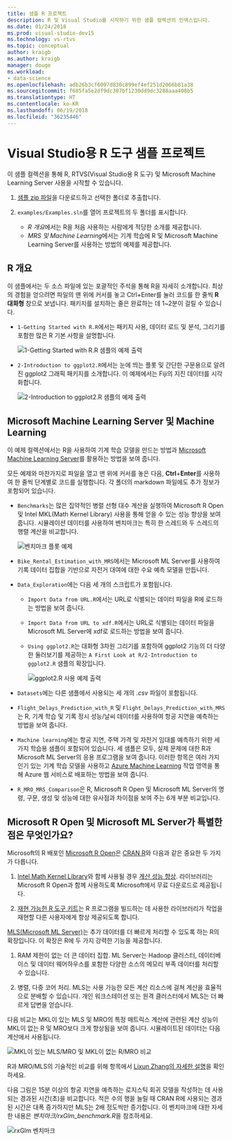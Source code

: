 ```yaml
---
title: 샘플 R 프로젝트
description: R 및 Visual Studio를 시작하기 위한 샘플 컬렉션의 인덱스입니다.
ms.date: 01/24/2018
ms.prod: visual-studio-dev15
ms.technology: vs-rtvs
ms.topic: conceptual
author: kraigb
ms.author: kraigb
manager: douge
ms.workload:
- data-science
ms.openlocfilehash: adb26b3cf6097d830c899ef4ef251d2066b81a38
ms.sourcegitcommit: f685fa5e2df9dc307bf1230dd9dc3288aaa408b5
ms.translationtype: HT
ms.contentlocale: ko-KR
ms.lasthandoff: 06/19/2018
ms.locfileid: "36235446"
---
```

# <a name="r-tools-for-visual-studio-sample-projects"></a>Visual Studio용 R 도구 샘플 프로젝트

이 샘플 컬렉션을 통해 R, RTVS(Visual Studio용 R 도구) 및 Microsoft Machine Learning Server 사용을 시작할 수 있습니다.

1. [샘플 zip 파일](https://github.com/Microsoft/RTVS-docs/archive/master.zip)을 다운로드하고 선택한 폴더로 추출합니다.
1. `examples/Examples.sln`를 열어 프로젝트의 두 폴더를 표시합니다.

    - *R 개요*에서는 R을 처음 사용하는 사람에게 적당한 소개를 제공합니다.
    - *MRS 및 Machine Learning*에서는 기계 학습에 R 및 Microsoft Machine Learning Server를 사용하는 방법의 예제를 제공합니다.

## <a name="a-first-look-at-r"></a>R 개요

이 샘플에서는 두 소스 파일에 있는 포괄적인 주석을 통해 R을 자세히 소개합니다. 최상의 경험을 얻으려면 파일의 맨 위에 커서를 놓고 Ctrl+Enter를 눌러 코드를 한 줄씩 **R 대화형** 창으로 보냅니다. 패키지를 설치하는 줄은 완료하는 데 1~2분이 걸릴 수 있습니다.

- `1-Getting Started with R.R`에서는 패키지 사용, 데이터 로드 및 분석, 그리기를 포함한 많은 R 기본 사항을 설명합니다.

    ![1-Getting Started with R.R 샘플의 예제 출력](media/samples-getting-started-output.png)

- `2-Introduction to ggplot2.R`에서는 눈에 띄는 플롯 및 간단한 구문용으로 알려진 ggplot2 그래픽 패키지를 소개합니다. 이 예제에서는 Fiji의 지진 데이터를 시각화합니다.

    ![2-Introduction to ggplot2.R 샘플의 예제 출력](media/samples-ggplot-output.png)

## <a name="microsoft-machine-learning-server-and-machine-learning"></a>Microsoft Machine Learning Server 및 Machine Learning

이 예제 컬렉션에서는 R을 사용하여 기계 학습 모델을 만드는 방법과 [Microsoft Machine Learning Server](/machine-learning-server/what-is-machine-learning-server)를 활용하는 방법을 보여 줍니다.

모든 예제와 마찬가지로 파일을 열고 맨 위에 커서를 놓은 다음, **Ctrl**+**Enter**를 사용하여 한 줄씩 단계별로 코드를 실행합니다. 각 폴더의 markdown 파일에도 추가 정보가 포함되어 있습니다.

- `Benchmarks`는 많은 집약적인 병렬 선형 대수 계산을 실행하여 Microsoft R Open 및 Intel MKL(Math Kernel Library) 사용을 통해 얻을 수 있는 성능 향상을 보여 줍니다. 시뮬레이션 데이터를 사용하여 벤치마크는 특히 한 스레드와 두 스레드의 행렬 계산을 비교합니다.

    ![벤치마크 플롯 예제](media/samples-mro-benchmark-plot.png)

- `Bike_Rental_Estimation_with_MRS`에서는 Microsoft ML Server를 사용하여 기록 데이터 집합을 기반으로 자전거 대여에 대한 수요 예측 모델을 만듭니다. 

- `Data_Exploration`에는 다음 세 개의 스크립트가 포함됩니다.

  - `Import Data from URL.R`에서는 URL로 식별되는 데이터 파일을 R에 로드하는 방법을 보여 줍니다.
  - `Import Data from URL to xdf.R`에서는 URL로 식별되는 데이터 파일을 Microsoft ML Server에 xdf로 로드하는 방법을 보여 줍니다.
  - `Using ggplot2.R`는 대화형 3차원 그리기를 포함하여 ggplot2 기능의 더 다양한 둘러보기를 제공하는 `A First Look at R/2-Introduction to ggplot2.R` 샘플의 확장입니다.

      ![ggplot2.R 사용 예제 출력](media/samples-3d-interactive.png)

- `Datasets`에는 다른 샘플에서 사용되는 세 개의 *.csv* 파일이 포함됩니다.
- `Flight_Delays_Prediction_with_R` 및 `Flight_Delays_Prediction_with_MRS`는 R, 기계 학습 및 기록 정시 성능/날씨 데이터를 사용하여 항공 지연을 예측하는 방법을 보여 줍니다. 
- `Machine learning`에는 항공 지연, 주택 가격 및 자전거 임대를 예측하기 위한 세 가지 학습용 샘플이 포함되어 있습니다. 세 샘플은 모두, 실제 문제에 대한 R과 Microsoft ML Server의 응용 프로그램을 보여 줍니다. 이러한 항목은 여러 가지 인기 있는 기계 학습 모델을 사용하고 [Azure Machine Learning](https://azure.microsoft.com/services/machine-learning/) 작업 영역을 통해 Azure 웹 서비스로 배포하는 방법을 보여 줍니다.

- `R_MRO_MRS_Comparison`은 R, Microsoft R Open 및 Microsoft ML Server의 명령, 구문, 생성 및 성능에 대한 유사점과 차이점을 보여 주는 6개 부분 비교입니다.

## <a name="whats-special-about-microsoft-r-open-and-microsoft-ml-server"></a>Microsoft R Open 및 Microsoft ML Server가 특별한 점은 무엇인가요?

Microsoft의 R 배포인 [Microsoft R Open](http://aka.ms/rtvs-r-open)은 [CRAN R](https://cran.r-project.org/)와 다음과 같은 중요한 두 가지가 다릅니다.

1. [Intel Math Kernel Library](https://software.intel.com/intel-mkl)와 함께 사용될 경우 [계산 성능 향상](https://mran.revolutionanalytics.com/rro/#intelmkl1). 라이브러리는 Microsoft R Open과 함께 사용하도록 Microsoft에서 무료 다운로드로 제공됩니다.

1. [재현 가능한 R 도구 키트](https://mran.revolutionanalytics.com/rro/#reproducibility)는 R 프로그램을 빌드하는 데 사용한 라이브러리가 작업을 재현할 다른 사용자에게 항상 제공되도록 합니다.

[MLS(Microsoft ML Server)](/machine-learning-server/what-is-machine-learning-server)는 추가 데이터를 더 빠르게 처리할 수 있도록 하는 R의 확장입니다. 이 확장은 R에 두 가지 강력한 기능을 제공합니다.

1. RAM 제한이 없는 더 큰 데이터 집합. ML Server는 Hadoop 클러스터, 데이터베이스 및 데이터 웨어하우스를 포함한 다양한 소스의 메모리 부족 데이터를 처리할 수 있습니다.

1. 병렬, 다중 코어 처리. MLS는 사용 가능한 모든 계산 리소스에 걸쳐 계산을 효율적으로 분배할 수 있습니다. 개인 워크스테이션 또는 원격 클러스터에서 MLS는 더 빠르게 답변을 얻습니다.

다음 비교는 MKL이 있는 MLS 및 MRO의 특정 매트릭스 계산에 관련된 계산 성능이 MKL이 없는 R 및 MRO보다 크게 향상됨을 보여 줍니다. 시뮬레이트된 데이터는 다음 계산에서 사용됩니다.

![MKL이 있는 MLS/MRO 및 MKL이 없는 R/MRO 비교](media/samples-speed-comparison.png)

R과 MRO/MLS의 기술적인 비교를 위해 항목에서 [Lixun Zhang의 자세한 설명](http://htmlpreview.github.io/?https://github.com/lixzhang/R-MRO-MRS/blob/master/Introduction_to_MRO_and_MRS.html)을 확인하세요.

다음 그림은 15분 이상의 항공 지연을 예측하는 로지스틱 회귀 모델을 작성하는 데 사용되는 경과된 시간(초)을 비교합니다.  적은 수의 행을 늘릴 때 CRAN R에 사용되는 경과된 시간은 대폭 증가하지만 MLS는 2배 정도씩만 증가합니다. 이 벤치마크에 대한 자세한 내용은 *벤치마크/rxGlm_benchmark.R*을 참조하세요.

![rxGlm 벤치마크](media/samples-rxGLM-benchmark.png)
